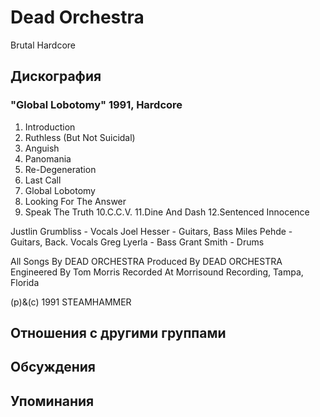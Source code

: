 # Dead Orchestra

Brutal Hardcore

## Дискография

### "Global Lobotomy" 1991, Hardcore

1. Introduction
2. Ruthless (But Not Suicidal)
3. Anguish
4. Panomania
5. Re-Degeneration
6. Last Call
7. Global Lobotomy
8. Looking For The Answer
9. Speak The Truth
10.C.C.V.
11.Dine And Dash
12.Sentenced Innocence

 Justlin Grumbliss - Vocals
 Joel Hesser - Guitars, Bass
 Miles Pehde - Guitars, Back. Vocals
 Greg Lyerla - Bass
 Grant Smith - Drums

All Songs By DEAD ORCHESTRA
Produced By DEAD ORCHESTRA
Engineered By Tom Morris
Recorded At Morrisound Recording, Tampa, Florida

(p)&(c) 1991 STEAMHAMMER


## Отношения с другими группами


## Обсуждения


## Упоминания


